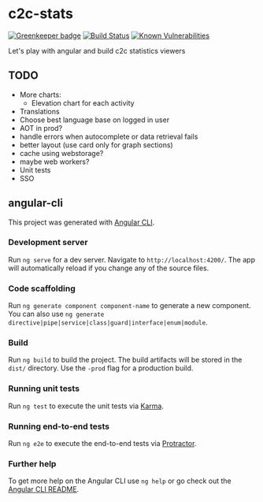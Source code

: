 # c2c-stats

[![Greenkeeper badge](https://badges.greenkeeper.io/brunobesson/c2c-stats.svg)](https://greenkeeper.io/)
[![Build Status](https://travis-ci.org/brunobesson/c2c-stats.svg?branch=master)](https://travis-ci.org/brunobesson/c2c-stats)
[![Known Vulnerabilities](https://snyk.io/test/github/brunobesson/c2c-stats/badge.svg)](https://snyk.io/test/github/brunobesson/c2c-stats)

Let's play with angular and build c2c statistics viewers
## TODO

* More charts:
  * Elevation chart for each activity
* Translations
* Choose best language base on logged in user
* AOT in prod?
* handle errors when autocomplete or data retrieval fails
* better layout (use card only for graph sections)
* cache using webstorage?
* maybe web workers?
* Unit tests
* SSO

## angular-cli

This project was generated with [Angular CLI](https://github.com/angular/angular-cli).

### Development server

Run `ng serve` for a dev server. Navigate to `http://localhost:4200/`. The app will automatically reload if you change any of the source files.

### Code scaffolding

Run `ng generate component component-name` to generate a new component. You can also use `ng generate directive|pipe|service|class|guard|interface|enum|module`.

### Build

Run `ng build` to build the project. The build artifacts will be stored in the `dist/` directory. Use the `-prod` flag for a production build.

### Running unit tests

Run `ng test` to execute the unit tests via [Karma](https://karma-runner.github.io).

### Running end-to-end tests

Run `ng e2e` to execute the end-to-end tests via [Protractor](http://www.protractortest.org/).

### Further help

To get more help on the Angular CLI use `ng help` or go check out the [Angular CLI README](https://github.com/angular/angular-cli/blob/master/README.md).

